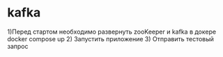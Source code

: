 # kafka
1)Перед стартом необходимо развернуть zooKeeper и kafka в докере
docker compose up
2) Запустить приложение
3) Отправить тестовый запрос
